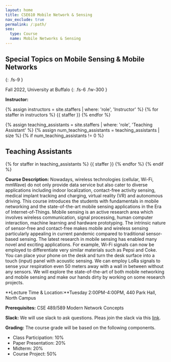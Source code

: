 ```yaml
---
layout: home
title: CSE610 Mobile Network & Sensing 
nav_exclude: true
permalink: /:path/
seo:
  type: Course
  name: Mobile Networks & Sensing 
---
```


## Special Topics on Mobile Sensing & Mobile Networks 
{: .fs-9 } 

Fall 2022, University at Buffalo 
{: .fs-6 .fw-300 }

**Instructor:** 


{% assign instructors = site.staffers | where: 'role', 'Instructor' %}
{% for staffer in instructors %}
{{ staffer }}
{% endfor %}

{% assign teaching_assistants = site.staffers | where: 'role', 'Teaching Assistant' %}
{% assign num_teaching_assistants = teaching_assistants | size %}
{% if num_teaching_assistants != 0 %}
## Teaching Assistants

{% for staffer in teaching_assistants %}
{{ staffer }}
{% endfor %}
{% endif %}

**Course Description:** Nowadays, wireless technologies (cellular, Wi-Fi, mmWave) do not only provide data service but also cater to diverse applications including indoor localization, contact-free activity sensing, medical implant tracking and charging, virtual reality (VR) and autonomous driving. This course introduces the students with fundamentals in mobile networking and the state-of-the-art mobile sensing applications in the Era of Internet-of-Things. Mobile sensing is an active research area which involves wireless communication, signal processing, human computer interaction, machine learning and hardware prototyping. The intrinsic nature of sensor-free and contact-free makes mobile and wireless sensing particularly appealing in current pandemic compared to traditional sensor-based sensing. The latest research in mobile sensing has enabled many novel and exciting applications. For example, Wi-Fi signals can now be employed to differentiate very similar materials such as Pepsi and Coke. You can place your phone on the desk and turn the desk surface into a touch (input) panel with acoustic sensing. We can employ LoRa signals to sense your respiration even 50 meters away with a wall in between without any sensors. We will explore the state-of-the-art of both mobile networking and mobile sensing and make our hands dirty by working on some research projects.


**Lecture Time & Location:**Tuesday 2:00PM-4:00PM, 440 Park Hall, North Campus

**Prerequisites:** CSE 489/589 Modern Network Concepts

**Slack:** We will use slack to ask questions. Pleas join the slack via this [link](https://join.slack.com/t/slack-pvl4009/shared_invite/zt-225v7oixh-ikMtTMzvE8IS2oX1MFXtJQ).


**Grading:** The course grade will be based on the following components.

- Class Participation: 10%
- Paper Presentation: 20%
- Midterm: 20%
- Course Project: 50%


